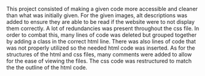 This project consisted of making a given code more accessible and cleaner than what was initially given.
For the given images, alt descriptions was added to ensure they are able to be read if the website were to not display them correctly.
A lot of redundancies was present throughout the css file.  In order to combat this, many lines of code was deleted but grouped together by adding a class in the correct html line.  There was also lines of code that was not properly utilized so the needed html code was inserted.
As for the structures of the html and css files, many comments were added to allow for the ease of viewing the files.  The css code was restructured to match the the outline of the html code.
